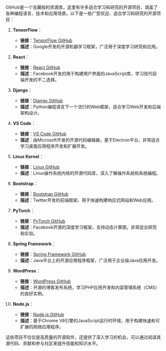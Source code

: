 GitHub是一个宝藏般的资源库，这里有许多适合学习和研究的开源项目，涵盖了各种编程语言、技术和应用场景。以下是一些广受欢迎、适合学习和研究的开源项目：

1. **TensorFlow**：
   - **链接**：[TensorFlow GitHub](https://github.com/tensorflow/tensorflow)
   - **描述**：Google开发的开源机器学习框架，广泛用于深度学习研究和应用。

2. **React**：
   - **链接**：[React GitHub](https://github.com/facebook/react)
   - **描述**：Facebook开发的用于构建用户界面的JavaScript库，学习现代前端开发的不二选择。

3. **Django**：
   - **链接**：[Django GitHub](https://github.com/django/django)
   - **描述**：Python编程语言下一个流行的Web框架，适合学习Web开发和后端架构设计。

4. **VS Code**：
   - **链接**：[VS Code GitHub](https://github.com/microsoft/vscode)
   - **描述**：由Microsoft开发的开源代码编辑器，基于Electron平台，非常适合学习桌面应用程序开发和扩展开发。

5. **Linux Kernel**：
   - **链接**：[Linux GitHub](https://github.com/torvalds/linux)
   - **描述**：Linux操作系统内核的开源代码库，深入了解操作系统和系统编程。

6. **Bootstrap**：
   - **链接**：[Bootstrap GitHub](https://github.com/twbs/bootstrap)
   - **描述**：Twitter开发的前端框架，用于快速构建响应式网站和Web应用。

7. **PyTorch**：
   - **链接**：[PyTorch GitHub](https://github.com/pytorch/pytorch)
   - **描述**：Facebook开源的深度学习框架，支持动态计算图，非常适合研究和实验。

8. **Spring Framework**：
   - **链接**：[Spring Framework GitHub](https://github.com/spring-projects/spring-framework)
   - **描述**：Java平台上的开源应用程序框架，广泛用于企业级Java应用开发。

9. **WordPress**：
   - **链接**：[WordPress GitHub](https://github.com/WordPress/WordPress)
   - **描述**：开源的博客发布系统，学习PHP应用开发和内容管理系统（CMS）的良好实例。

10. **Node.js**：
    - **链接**：[Node.js GitHub](https://github.com/nodejs/node)
    - **描述**：基于Chrome V8引擎的JavaScript运行时环境，用于构建快速和可扩展的网络应用程序。

这些项目不仅仅是高质量的开源软件，还提供了深入学习的机会，可以通过阅读其源代码、贡献和参与社区来提升技能和知识水平。
